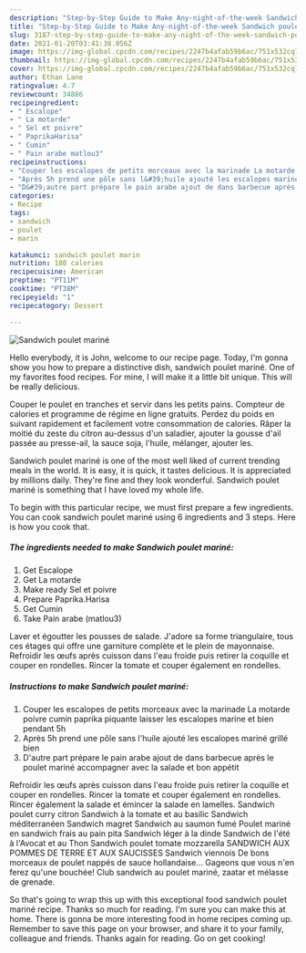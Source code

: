 ```yaml
---
description: "Step-by-Step Guide to Make Any-night-of-the-week Sandwich poulet mariné"
title: "Step-by-Step Guide to Make Any-night-of-the-week Sandwich poulet mariné"
slug: 3187-step-by-step-guide-to-make-any-night-of-the-week-sandwich-poulet-marine
date: 2021-01-20T03:41:38.056Z
image: https://img-global.cpcdn.com/recipes/2247b4afab59b6ac/751x532cq70/sandwich-poulet-marine-photo-principale-de-la-recette.jpg
thumbnail: https://img-global.cpcdn.com/recipes/2247b4afab59b6ac/751x532cq70/sandwich-poulet-marine-photo-principale-de-la-recette.jpg
cover: https://img-global.cpcdn.com/recipes/2247b4afab59b6ac/751x532cq70/sandwich-poulet-marine-photo-principale-de-la-recette.jpg
author: Ethan Lane
ratingvalue: 4.7
reviewcount: 34886
recipeingredient:
- " Escalope"
- " La motarde"
- " Sel et poivre"
- " PaprikaHarisa"
- " Cumin"
- " Pain arabe matlou3"
recipeinstructions:
- "Couper les escalopes de petits morceaux avec la marinade La motarde poivre cumin paprika piquante laisser les escalopes marine et bien pendant 5h"
- "Après 5h prend une pôle sans l&#39;huile ajouté les escalopes mariné grillé bien"
- "D&#39;autre part prépare le pain arabe ajout de dans barbecue après le poulet mariné accompagner avec la salade et bon appétit"
categories:
- Recipe
tags:
- sandwich
- poulet
- marin

katakunci: sandwich poulet marin 
nutrition: 180 calories
recipecuisine: American
preptime: "PT11M"
cooktime: "PT38M"
recipeyield: "1"
recipecategory: Dessert

---
```



![Sandwich poulet mariné](https://img-global.cpcdn.com/recipes/2247b4afab59b6ac/751x532cq70/sandwich-poulet-marine-photo-principale-de-la-recette.jpg)

Hello everybody, it is John, welcome to our recipe page. Today, I'm gonna show you how to prepare a distinctive dish, sandwich poulet mariné. One of my favorites food recipes. For mine, I will make it a little bit unique. This will be really delicious.

Couper le poulet en tranches et servir dans les petits pains. Compteur de calories et programme de régime en ligne gratuits. Perdez du poids en suivant rapidement et facilement votre consommation de calories. Râper la moitié du zeste du citron au-dessus d&#39;un saladier, ajouter la gousse d&#39;ail passée au presse-ail, la sauce soja, l&#39;huile, mélanger, ajouter les.

Sandwich poulet mariné is one of the most well liked of current trending meals in the world. It is easy, it is quick, it tastes delicious. It is appreciated by millions daily. They're fine and they look wonderful. Sandwich poulet mariné is something that I have loved my whole life.


To begin with this particular recipe, we must first prepare a few ingredients. You can cook sandwich poulet mariné using 6 ingredients and 3 steps. Here is how you cook that.

<!--inarticleads1-->

##### The ingredients needed to make Sandwich poulet mariné:

1. Get  Escalope
1. Get  La motarde
1. Make ready  Sel et poivre
1. Prepare  Paprika.Harisa
1. Get  Cumin
1. Take  Pain arabe (matlou3)


Laver et égoutter les pousses de salade. J&#39;adore sa forme triangulaire, tous ces étages qui offre une garniture complète et le plein de mayonnaise. Refroidir les œufs après cuisson dans l&#39;eau froide puis retirer la coquille et couper en rondelles. Rincer la tomate et couper également en rondelles. 

<!--inarticleads2-->

##### Instructions to make Sandwich poulet mariné:

1. Couper les escalopes de petits morceaux avec la marinade La motarde poivre cumin paprika piquante laisser les escalopes marine et bien pendant 5h
1. Après 5h prend une pôle sans l&#39;huile ajouté les escalopes mariné grillé bien
1. D&#39;autre part prépare le pain arabe ajout de dans barbecue après le poulet mariné accompagner avec la salade et bon appétit


Refroidir les œufs après cuisson dans l&#39;eau froide puis retirer la coquille et couper en rondelles. Rincer la tomate et couper également en rondelles. Rincer également la salade et émincer la salade en lamelles. Sandwich poulet curry citron Sandwich à la tomate et au basilic Sandwich méditerranéen Sandwich magret Sandwich au saumon fumé Poulet mariné en sandwich frais au pain pita Sandwich léger à la dinde Sandwich de l&#39;été à l&#39;Avocat et au Thon Sandwich poulet tomate mozzarella SANDWICH AUX POMMES DE TERRE ET AUX SAUCISSES Sandwich viennois De bons morceaux de poulet nappés de sauce hollandaise… Gageons que vous n&#39;en ferez qu&#39;une bouchée! Club sandwich au poulet mariné, zaatar et mélasse de grenade. 

So that's going to wrap this up with this exceptional food sandwich poulet mariné recipe. Thanks so much for reading. I'm sure you can make this at home. There is gonna be more interesting food in home recipes coming up. Remember to save this page on your browser, and share it to your family, colleague and friends. Thanks again for reading. Go on get cooking!
